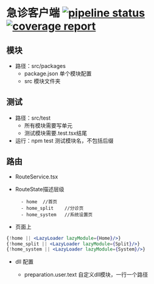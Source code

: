 # 急诊客户端 [![pipeline status](https://git.oakhit.com/hieip/hieip-client-ts/badges/development/pipeline.svg)](https://git.oakhit.com/hieip/hieip-client-ts/commits/development) [![coverage report](http://git.oakhit.com/hieip/hieip-client-ts/badges/development/coverage.svg)](http://git.oakhit.com/hieip/hieip-client-ts/commits/development)

## 模块

- 路径：src/packages
    - package.json 单个模块配置
    - src 模块文件夹
    
## 测试

- 路径：src/test
    - 所有模块需要写单元
    - 测试模块需要.test.tsx结尾
- 运行：npm test 测试模块名，不包括后缀

## 路由 
- RouteService.tsx
- RouteState描述层级

        - home  //首页
        - home_split    //分诊页
        - home_system   //系统设置页
        
- 页面上

```jsx
{!home || <LazyLoader lazyModule={Home}/>}
{!home_split || <LazyLoader lazyModule={Split}/>}
{!home_system || <LazyLoader lazyModule={System}/>}
```

- dll 配置

    - preparation.user.text 自定义dll模块，一行一个路径